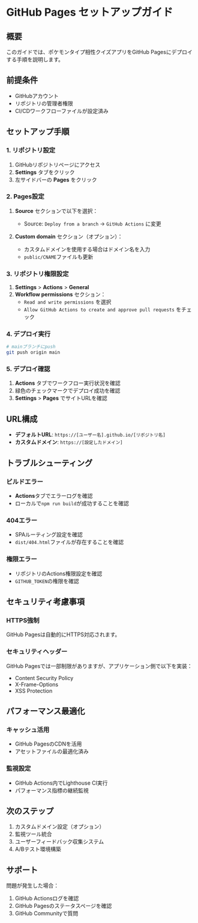 # GitHub Pages セットアップガイド

## 概要
このガイドでは、ポケモンタイプ相性クイズアプリをGitHub Pagesにデプロイする手順を説明します。

## 前提条件
- GitHubアカウント
- リポジトリの管理者権限
- CI/CDワークフローファイルが設定済み

## セットアップ手順

### 1. リポジトリ設定

1. GitHubリポジトリページにアクセス
2. **Settings** タブをクリック
3. 左サイドバーの **Pages** をクリック

### 2. Pages設定

1. **Source** セクションで以下を選択：
   - Source: `Deploy from a branch` → `GitHub Actions` に変更
   
2. **Custom domain** セクション（オプション）：
   - カスタムドメインを使用する場合はドメイン名を入力
   - `public/CNAME`ファイルも更新

### 3. リポジトリ権限設定

1. **Settings** > **Actions** > **General**
2. **Workflow permissions** セクション：
   - `Read and write permissions` を選択
   - `Allow GitHub Actions to create and approve pull requests` をチェック

### 4. デプロイ実行

```bash
# mainブランチにpush
git push origin main
```

### 5. デプロイ確認

1. **Actions** タブでワークフロー実行状況を確認
2. 緑色のチェックマークでデプロイ成功を確認
3. **Settings** > **Pages** でサイトURLを確認

## URL構成

- **デフォルトURL**: `https://[ユーザー名].github.io/[リポジトリ名]`
- **カスタムドメイン**: `https://[設定したドメイン]`

## トラブルシューティング

### ビルドエラー
- **Actions**タブでエラーログを確認
- ローカルで`npm run build`が成功することを確認

### 404エラー
- SPAルーティング設定を確認
- `dist/404.html`ファイルが存在することを確認

### 権限エラー
- リポジトリのActions権限設定を確認
- `GITHUB_TOKEN`の権限を確認

## セキュリティ考慮事項

### HTTPS強制
GitHub Pagesは自動的にHTTPS対応されます。

### セキュリティヘッダー
GitHub Pagesでは一部制限がありますが、アプリケーション側で以下を実装：
- Content Security Policy
- X-Frame-Options
- XSS Protection

## パフォーマンス最適化

### キャッシュ活用
- GitHub PagesのCDNを活用
- アセットファイルの最適化済み

### 監視設定
- GitHub Actions内でLighthouse CI実行
- パフォーマンス指標の継続監視

## 次のステップ

1. カスタムドメイン設定（オプション）
2. 監視ツール統合
3. ユーザーフィードバック収集システム
4. A/Bテスト環境構築

## サポート

問題が発生した場合：
1. GitHub Actionsログを確認
2. GitHub Pagesのステータスページを確認
3. GitHub Communityで質問
